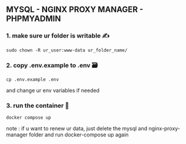 ## MYSQL - NGINX PROXY MANAGER - PHPMYADMIN

### 1. make sure ur folder is writable ✍️
```
sudo chown -R ur_user:www-data ur_folder_name/
```
### 2. copy .env.example to .env 🗃️
```
cp .env.example .env
```
and change ur env variables if needed
 
### 3. run the container 🚀

```
docker compose up
```

note : if u want to renew ur data, just delete the mysql and nginx-proxy-manager folder and run docker-compose up again
